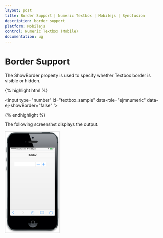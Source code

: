 ```yaml
---
layout: post
title: Border Support | Numeric Textbox | Mobilejs | Syncfusion
description: border support
platform: Mobilejs
control: Numeric Textbox (Mobile)
documentation: ug
---
```


# Border Support

The ShowBorder property is used to specify whether Textbox border is visible or hidden.

{% highlight html %}

<input type="number" id="textbox_sample" data-role="ejmnumeric" data-ej-showBorder="false" />

{% endhighlight %}

The following screenshot displays the output.

![](Border-Support_images/Border-Support_img1.png)